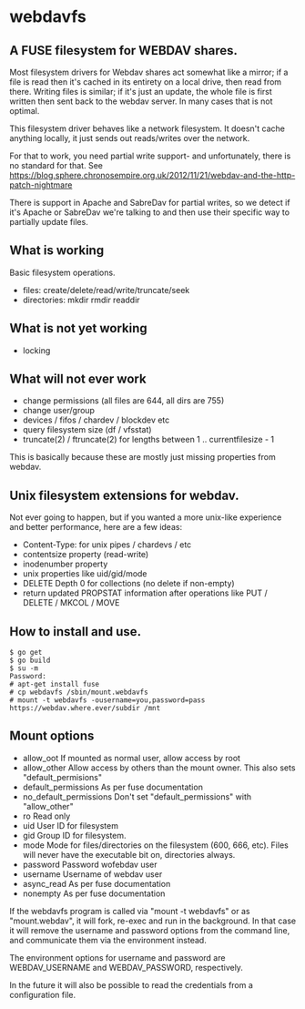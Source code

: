 # webdavfs

## A FUSE filesystem for WEBDAV shares.

Most filesystem drivers for Webdav shares act somewhat like a mirror;
if a file is read then it's cached in its entirety on a local
drive, then read from there. Writing files is similar; if it's
just an update, the whole file is first written then sent back
to the webdav server. In many cases that is not optimal.

This filesystem driver behaves like a network filesystem. It doesn't
cache anything locally, it just sends out reads/writes over the
network.

For that to work, you need partial write support- and unfortunately,
there is no standard for that. See
https://blog.sphere.chronosempire.org.uk/2012/11/21/webdav-and-the-http-patch-nightmare

There is support in Apache and SabreDav for partial writes, so we
detect if it's Apache or SabreDav we're talking to and then use
their specific way to partially update files.

## What is working

Basic filesystem operations.

- files: create/delete/read/write/truncate/seek
- directories: mkdir rmdir readdir

## What is not yet working

- locking

## What will not ever work

- change permissions (all files are 644, all dirs are 755)
- change user/group
- devices / fifos / chardev / blockdev etc
- query filesystem size (df / vfsstat)
- truncate(2) / ftruncate(2) for lengths between 1 .. currentfilesize - 1

This is basically because these are mostly just missing properties
from webdav.

## Unix filesystem extensions for webdav.

Not ever going to happen, but if you wanted a more unix-like
experience and better performance, here are a few ideas:

- Content-Type: for unix pipes / chardevs / etc
- contentsize property (read-write)
- inodenumber property
- unix properties like uid/gid/mode
- DELETE Depth 0 for collections (no delete if non-empty)
- return updated PROPSTAT information after operations
  like PUT / DELETE / MKCOL / MOVE

## How to install and use.

```
$ go get
$ go build
$ su -m
Password:
# apt-get install fuse
# cp webdavfs /sbin/mount.webdavfs
# mount -t webdavfs -ousername=you,password=pass https://webdav.where.ever/subdir /mnt
```

## Mount options

- allow_oot		If mounted as normal user, allow access by root
- allow_other		Allow access by others than the mount owner. This also
			sets "default_permisions"
- default_permissions	As per fuse documentation
- no_default_permissions Don't set "default_permissions" with "allow_other"
- ro			Read only
- uid			User ID for filesystem
- gid			Group ID for filesystem.
- mode			Mode for files/directories on the filesystem (600, 666, etc).
			Files will never have the executable bit on, directories always.
- password		Password wofebdav user
- username		Username of webdav user
- async_read		As per fuse documentation
- nonempty		As per fuse documentation

If the webdavfs program is called via "mount -t webdavfs" or as "mount.webdav",
it will fork, re-exec and run in the background. In that case it will remove
the username and password options from the command line, and communicate them
via the environment instead.

The environment options for username and password are WEBDAV_USERNAME and
WEBDAV_PASSWORD, respectively.

In the future it will also be possible to read the credentials from a
configuration file.

